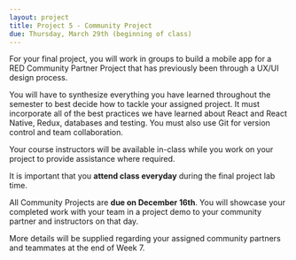 ```yaml
---
layout: project
title: Project 5 - Community Project
due: Thursday, March 29th (beginning of class)
---
```


For your final project, you will work in groups to build a mobile app for a RED Community Partner Project that has previously been through a UX/UI design process.

You will have to synthesize everything you have learned throughout the semester to best decide how to tackle your assigned project. It must incorporate all of the best practices we have learned about React and React Native, Redux, databases and testing. You must also use Git for version control and team collaboration.

Your course instructors will be available in-class while you work on your project to provide assistance where required.

It is important that you **attend class everyday** during the final project lab time.

All Community Projects are **due on December 16th**. You will showcase your completed work with your team in a project demo to your community partner and instructors on that day.

More details will be supplied regarding your assigned community partners and teammates at the end of Week 7.
